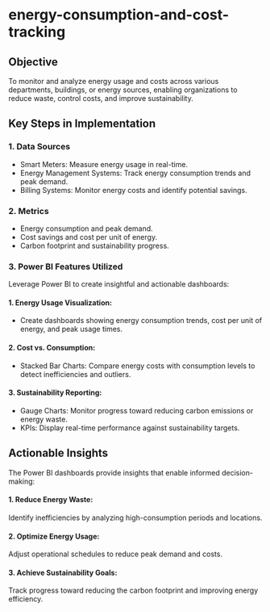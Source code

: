 # energy-consumption-and-cost-tracking
## Objective
To monitor and analyze energy usage and costs across various departments, buildings, or energy sources, enabling organizations to reduce waste, control costs, and improve sustainability.

## Key Steps in Implementation
### 1. Data Sources
  - Smart Meters: Measure energy usage in real-time.
  - Energy Management Systems: Track energy consumption trends and peak demand.
  - Billing Systems: Monitor energy costs and identify potential savings.
### 2. Metrics
 - Energy consumption and peak demand.
 - Cost savings and cost per unit of energy.
 - Carbon footprint and sustainability progress.
   
### 3. Power BI Features Utilized
Leverage Power BI to create insightful and actionable dashboards:

#### 1. Energy Usage Visualization:
 - Create dashboards showing energy consumption trends, cost per unit of energy, and peak usage times.
#### 2. Cost vs. Consumption:
  - Stacked Bar Charts: Compare energy costs with consumption levels to detect inefficiencies and outliers.
#### 3. Sustainability Reporting:
 - Gauge Charts: Monitor progress toward reducing carbon emissions or energy waste.
 - KPIs: Display real-time performance against sustainability targets.

## Actionable Insights
The Power BI dashboards provide insights that enable informed decision-making:

#### 1. Reduce Energy Waste:
Identify inefficiencies by analyzing high-consumption periods and locations.
#### 2. Optimize Energy Usage:
Adjust operational schedules to reduce peak demand and costs.
#### 3. Achieve Sustainability Goals:
Track progress toward reducing the carbon footprint and improving energy efficiency.
